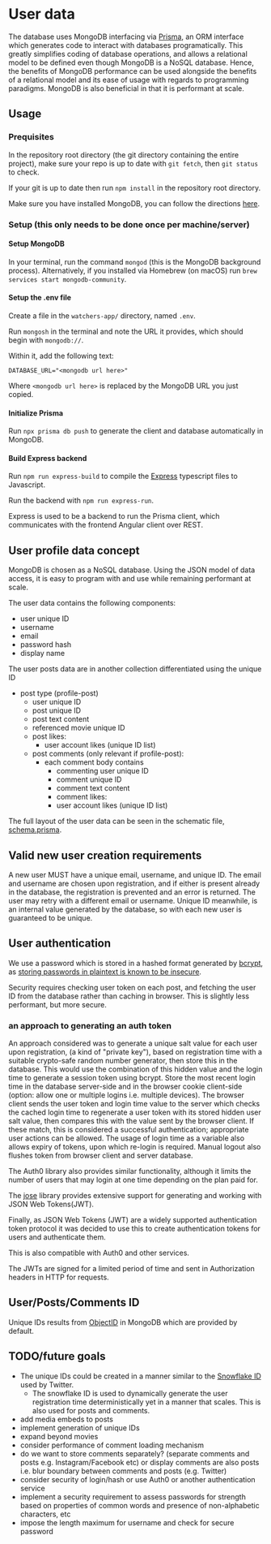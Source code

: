# User data

The database uses MongoDB interfacing via [Prisma](https://www.prisma.io/), an ORM interface which generates code to interact with databases programatically. This greatly simplifies coding of database operations, and allows a relational model to be defined even though MongoDB is a NoSQL database. Hence, the benefits of MongoDB performance can be used alongside the benefits of a relational model and its ease of usage with regards to programming paradigms. MongoDB is also beneficial in that it is performant at scale.

## Usage

### Prequisites

In the repository root directory (the git directory containing the entire project), make sure your repo is up to date with `git fetch`, then `git status` to check.

If your git is up to date then run `npm install` in the repository root directory.

Make sure you have installed MongoDB, you can follow the directions [here](https://www.mongodb.com/docs/manual/administration/install-community/).

### Setup (this only needs to be done once per machine/server)

#### Setup MongoDB

In your terminal, run the command `mongod` (this is the MongoDB background process). Alternatively, if you installed via Homebrew (on macOS) run `brew services start mongodb-community`.

#### Setup the .env file

Create a file in the `watchers-app/` directory, named `.env`.

Run `mongosh` in the terminal and note the URL it provides, which should begin with `mongodb://`.

Within it, add the following text:

```env
DATABASE_URL="<mongodb url here>"
```

Where `<mongodb url here>` is replaced by the MongoDB URL you just copied.

#### Initialize Prisma

Run `npx prisma db push` to generate the client and database automatically in MongoDB.

#### Build Express backend

Run `npm run express-build` to compile the [Express](https://expressjs.com/) typescript files to Javascript.

Run the backend with `npm run express-run`.

Express is used to be a backend to run the Prisma client, which communicates with the frontend Angular client over REST.

## User profile data concept

MongoDB is chosen as a NoSQL database. Using the JSON model of data access, it is easy to program with and use while remaining performant at scale.

The user data contains the following components:

- user unique ID
- username
- email
- password hash
- display name

The user posts data are in another collection differentiated using the unique ID

- post type (profile-post)
  - user unique ID
  - post unique ID
  - post text content
  - referenced movie unique ID
  - post likes:
    - user account likes (unique ID list)
  - post comments (only relevant if profile-post):
    - each comment body contains
      - commenting user unique ID
      - comment unique ID
      - comment text content
      - comment likes:
      - user account likes (unique ID list)

The full layout of the user data can be seen in the schematic file, [schema.prisma](../../prisma/schema.prisma).

## Valid new user creation requirements

A new user MUST have a unique email, username, and unique ID. The email and username are chosen upon registration, and if either is present already in the database, the registration is prevented and an error is returned. The user may retry with a different email or username. Unique ID meanwhile, is an internal value generated by the database, so with each new user is guaranteed to be unique.

## User authentication

We use a password which is stored in a hashed format generated by [bcrypt](https://www.npmjs.com/package/bcrypt), as [storing passwords in plaintext is known to be insecure](https://security.stackexchange.com/questions/36833/why-should-i-hash-passwords).

Security requires checking user token on each post, and fetching the user ID from the database rather than caching in browser. This is slightly less performant, but more secure.

### an approach to generating an auth token

An approach considered was to generate a unique salt value for each user upon registration, (a kind of "private key"), based on registration time with a suitable crypto-safe random number generator, then store this in the database. This would use the combination of this hidden value and the login time to generate a session token using bcrypt. Store the most recent login time in the database server-side and in the browser cookie client-side (option: allow one or multiple logins i.e. multiple devices). The browser client sends the user token and login time value to the server which checks the cached login time to regenerate a user token with its stored hidden user salt value, then compares this with the value sent by the browser client. If these match, this is considered a successful authentication; appropriate user actions can be allowed. The usage of login time as a variable also allows expiry of tokens, upon which re-login is required. Manual logout also flushes token from browser client and server database.

The Auth0 library also provides similar functionality, although it limits the number of users that may login at one time depending on the plan paid for.

<!-- The [jsonwebtoken](https://www.npmjs.com/package/jsonwebtoken) library can be used to generate a user token. -->

The [jose](https://www.npmjs.com/package/jose) library provides extensive support for generating and working with JSON Web Tokens(JWT).

<!-- We could store the user token in the database, and also store multiple time-sensitive tokens in order to allow multiple device use. Time of token creation could be stored with each token in the database. -->

Finally, as JSON Web Tokens (JWT) are a widely supported authentication token protocol it was decided to use this to create authentication tokens for users and authenticate them.

This is also compatible with Auth0 and other services.

The JWTs are signed for a limited period of time and sent in Authorization headers in HTTP for requests.

## User/Posts/Comments ID

Unique IDs results from [ObjectID](https://www.mongodb.com/docs/manual/reference/method/ObjectId/) in MongoDB which are provided by default.

## TODO/future goals

- The unique IDs could be created in a manner similar to the [Snowflake ID](https://en.wikipedia.org/wiki/Snowflake_ID) used by Twitter.
  - The snowflake ID is used to dynamically generate the user registration time deterministically yet in a manner that scales. This is also used for posts and comments.
- add media embeds to posts
- implement generation of unique IDs
- expand beyond movies
- consider performance of comment loading mechanism
- do we want to store comments separately? (separate comments and posts e.g. Instagram/Facebook etc) or display comments are also posts i.e. blur boundary between comments and posts (e.g. Twitter)
- consider security of login/hash or use Auth0 or another authentication service
- implement a security requirement to assess passwords for strength based on properties of common words and presence of non-alphabetic characters, etc
- impose the length maximum for username and check for secure password
<!-- - Use MongoDB or another NoSQL database for scalability -->
